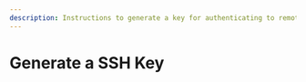 ```yaml
---
description: Instructions to generate a key for authenticating to remote hosts.
---
```


# Generate a SSH Key

###
